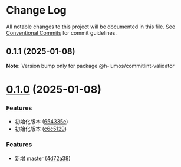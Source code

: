 # Change Log

All notable changes to this project will be documented in this file.
See [Conventional Commits](https://conventionalcommits.org) for commit guidelines.

## 0.1.1 (2025-01-08)

**Note:** Version bump only for package @h-lumos/commitlint-validator





# [0.1.0](https://github.com/encode-studio-fe/fe-spec/compare/v1.1.6...v0.1.0) (2025-01-08)


### Features

* 初始化版本 ([654335e](https://github.com/encode-studio-fe/fe-spec/commit/654335e33092a1fa87944576d8648dbc12a2d7b0))
* 初始化版本 ([c6c5129](https://github.com/encode-studio-fe/fe-spec/commit/c6c512997b07d2e1886e13bd3b61f0fa5546c539))





### Features

- 新增 master ([4d72a38](https://github.com/encode-studio-fe/fe-spec/commit/4d72a3861e4e7bd7a76ed375d4e0b6944833ae65))
